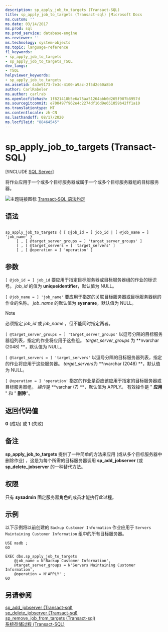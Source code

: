 ```yaml
---
description: sp_apply_job_to_targets (Transact-SQL)
title: sp_apply_job_to_targets (Transact-sql) |Microsoft Docs
ms.custom: ''
ms.date: 03/14/2017
ms.prod: sql
ms.prod_service: database-engine
ms.reviewer: ''
ms.technology: system-objects
ms.topic: language-reference
f1_keywords:
- sp_apply_job_to_targets
- sp_apply_job_to_targets_TSQL
dev_langs:
- TSQL
helpviewer_keywords:
- sp_apply_job_to_targets
ms.assetid: 4a3e9173-7e3c-4100-a9ac-2f5d2c60a8b0
author: CarlRabeler
ms.author: carlrab
ms.openlocfilehash: 1f821418b5e6a75aa51264abb0d265f907b8957d
ms.sourcegitcommit: e700497f962e4c2274df16d9e651059b42ff1a10
ms.translationtype: MT
ms.contentlocale: zh-CN
ms.lasthandoff: 08/17/2020
ms.locfileid: "88464545"
---
```

# <a name="sp_apply_job_to_targets-transact-sql"></a>sp_apply_job_to_targets (Transact-SQL)
[!INCLUDE [SQL Server](../../includes/applies-to-version/sqlserver.md)]

  将作业应用于一个或多个目标服务器或属于一个或多个目标服务器组的目标服务器。  
  
 ![主题链接图标](../../database-engine/configure-windows/media/topic-link.gif "“主题链接”图标") [Transact-SQL 语法约定](../../t-sql/language-elements/transact-sql-syntax-conventions-transact-sql.md)  
  
## <a name="syntax"></a>语法  
  
```  
  
sp_apply_job_to_targets { [ @job_id = ] job_id | [ @job_name = ] 'job_name' }  
     [ , [ @target_server_groups = ] 'target_server_groups' ]   
     [ , [ @target_servers = ] 'target_servers' ]   
     [ , [ @operation = ] 'operation' ]   
```  
  
## <a name="arguments"></a>参数  
`[ @job_id = ] job_id` 要应用于指定目标服务器或目标服务器组的作业的标识号。 *job_id* 的值为 **uniqueidentifier**，默认值为 NULL。  
  
`[ @job_name = ] 'job_name'` 要应用于指定的关联目标服务器或目标服务器组的作业的名称。 *job_name* 的默认值为 **sysname**，默认值为 NULL。  
  
> [!NOTE]  
>  必须指定 *job_id* 或 *job_name* ，但不能同时指定两者。  
  
`[ @target_server_groups = ] 'target_server_groups'` 以逗号分隔的目标服务器组列表，指定的作业将应用于这些组。 *target_server_groups* 为 **nvarchar (2048) **，默认值为 NULL。  
  
`[ @target_servers = ] 'target_servers'` 以逗号分隔的目标服务器列表，指定的作业将应用于这些服务器。 *target_servers*为 **nvarchar (2048) **，默认值为 NULL。  
  
`[ @operation = ] 'operation'` 指定的作业是否应该应用于指定的目标服务器或目标服务器组。 *操作*是 **varchar (7) **，默认值为 APPLY。 有效操作是 " **应用** " 和 " **删除**"。  
  
## <a name="return-code-values"></a>返回代码值  
 **0** (成功) 或 **1** (失败)   
  
## <a name="remarks"></a>备注  
 **sp_apply_job_to_targets** 提供了一种简单的方法来应用 (或从多个目标服务器中删除作业) ，这是为每个所需的目标服务器调用 **sp_add_jobserver** (或 **sp_delete_jobserver** 的一种替代方法。  
  
## <a name="permissions"></a>权限  
 只有 **sysadmin** 固定服务器角色的成员才能执行此过程。  
  
## <a name="examples"></a>示例  
 以下示例将以前创建的 `Backup Customer Information` 作业应用于 `Servers Maintaining Customer Information` 组中的所有目标服务器。  
  
```  
USE msdb ;  
GO  
  
EXEC dbo.sp_apply_job_to_targets  
    @job_name = N'Backup Customer Information',  
    @target_server_groups = N'Servers Maintaining Customer Information',   
    @operation = N'APPLY' ;  
GO  
```  
  
## <a name="see-also"></a>另请参阅  
 [sp_add_jobserver &#40;Transact-sql&#41;](../../relational-databases/system-stored-procedures/sp-add-jobserver-transact-sql.md)   
 [sp_delete_jobserver &#40;Transact-sql&#41;](../../relational-databases/system-stored-procedures/sp-delete-jobserver-transact-sql.md)   
 [sp_remove_job_from_targets &#40;Transact-sql&#41;](../../relational-databases/system-stored-procedures/sp-remove-job-from-targets-transact-sql.md)   
 [系统存储过程 (Transact-SQL)](../../relational-databases/system-stored-procedures/system-stored-procedures-transact-sql.md)  
  
  
